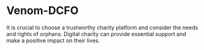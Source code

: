 # Venom-DCFO
It is crucial to choose a trustworthy charity platform and consider the needs and rights of orphans. Digital charity can provide essential support and make a positive impact on their lives.
